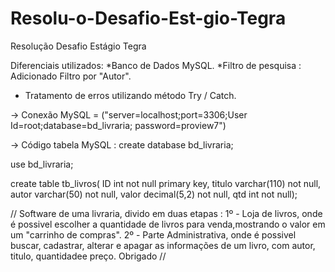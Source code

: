 # Resolu-o-Desafio-Est-gio-Tegra
Resolução Desafio Estágio Tegra

Diferenciais utilizados:
*Banco de Dados MySQL.
*Filtro de pesquisa : Adicionado Filtro por "Autor".
* Tratamento de erros utilizando método Try / Catch.

-> Conexão MySQL = ("server=localhost;port=3306;User Id=root;database=bd_livraria; password=proview7")

-> Código tabela MySQL :
create database bd_livraria;

use bd_livraria;

create table tb_livros(
ID int not null primary key,
titulo varchar(110) not null,    
autor varchar(50) not null,
valor decimal(5,2) not null,
qtd int not null);
    
// Software de uma livraria, divido em duas etapas :
1º - Loja de livros, onde é possivel escolher a quantidade de livros para venda,mostrando o valor em um "carrinho de compras".
2º - Parte Administrativa, onde é possivel buscar, cadastrar, alterar e apagar as informações de um livro, com autor, titulo, quantidadee preço.
Obrigado //
      
